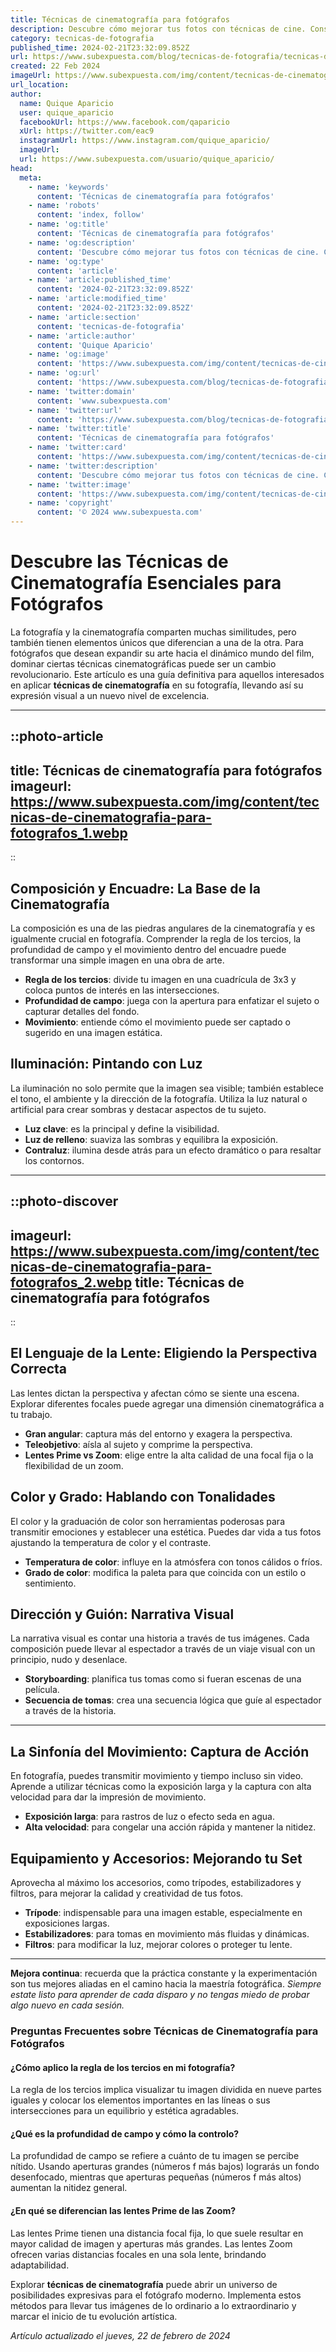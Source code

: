 ```yaml
---
title: Técnicas de cinematografía para fotógrafos
description: Descubre cómo mejorar tus fotos con técnicas de cine. Consejos expertos para capturar imágenes con un toque cinematográfico único. ¡Explora ahora!
category: tecnicas-de-fotografia
published_time: 2024-02-21T23:32:09.852Z
url: https://www.subexpuesta.com/blog/tecnicas-de-fotografia/tecnicas-de-cinematografia-para-fotografos
created: 22 Feb 2024
imageUrl: https://www.subexpuesta.com/img/content/tecnicas-de-cinematografia-para-fotografos_1.webp
url_location:
author:
  name: Quique Aparicio
  user: quique_aparicio
  facebookUrl: https://www.facebook.com/qaparicio
  xUrl: https://twitter.com/eac9
  instagramUrl: https://www.instagram.com/quique_aparicio/
  imageUrl: 
  url: https://www.subexpuesta.com/usuario/quique_aparicio/
head:
  meta:
    - name: 'keywords'
      content: 'Técnicas de cinematografía para fotógrafos'
    - name: 'robots'
      content: 'index, follow'
    - name: 'og:title'
      content: 'Técnicas de cinematografía para fotógrafos'
    - name: 'og:description'
      content: 'Descubre cómo mejorar tus fotos con técnicas de cine. Consejos expertos para capturar imágenes con un toque cinematográfico único. ¡Explora ahora!'
    - name: 'og:type'
      content: 'article'
    - name: 'article:published_time'
      content: '2024-02-21T23:32:09.852Z'
    - name: 'article:modified_time'
      content: '2024-02-21T23:32:09.852Z'
    - name: 'article:section'
      content: 'tecnicas-de-fotografia'
    - name: 'article:author'
      content: 'Quique Aparicio'
    - name: 'og:image'
      content: 'https://www.subexpuesta.com/img/content/tecnicas-de-cinematografia-para-fotografos_1.webp'
    - name: 'og:url'
      content: 'https://www.subexpuesta.com/blog/tecnicas-de-fotografia/tecnicas-de-cinematografia-para-fotografos'
    - name: 'twitter:domain'
      content: 'www.subexpuesta.com'
    - name: 'twitter:url'
      content: 'https://www.subexpuesta.com/blog/tecnicas-de-fotografia/tecnicas-de-cinematografia-para-fotografos'
    - name: 'twitter:title'
      content: 'Técnicas de cinematografía para fotógrafos'
    - name: 'twitter:card'
      content: 'https://www.subexpuesta.com/img/content/tecnicas-de-cinematografia-para-fotografos_1.webp'
    - name: 'twitter:description'
      content: 'Descubre cómo mejorar tus fotos con técnicas de cine. Consejos expertos para capturar imágenes con un toque cinematográfico único. ¡Explora ahora!'
    - name: 'twitter:image'
      content: 'https://www.subexpuesta.com/img/content/tecnicas-de-cinematografia-para-fotografos_1.webp'
    - name: 'copyright'
      content: '© 2024 www.subexpuesta.com'
---
```

# Descubre las Técnicas de Cinematografía Esenciales para Fotógrafos

La fotografía y la cinematografía comparten muchas similitudes, pero también tienen elementos únicos que diferencian a una de la otra. Para fotógrafos que desean expandir su arte hacia el dinámico mundo del film, dominar ciertas técnicas cinematográficas puede ser un cambio revolucionario. Este artículo es una guía definitiva para aquellos interesados en aplicar **técnicas de cinematografía** en su fotografía, llevando así su expresión visual a un nuevo nivel de excelencia.

---


::photo-article
---
title: Técnicas de cinematografía para fotógrafos
imageurl: https://www.subexpuesta.com/img/content/tecnicas-de-cinematografia-para-fotografos_1.webp
---
::


## Composición y Encuadre: La Base de la Cinematografía

La composición es una de las piedras angulares de la cinematografía y es igualmente crucial en fotografía. Comprender la regla de los tercios, la profundidad de campo y el movimiento dentro del encuadre puede transformar una simple imagen en una obra de arte.

- **Regla de los tercios**: divide tu imagen en una cuadrícula de 3x3 y coloca puntos de interés en las intersecciones.
- **Profundidad de campo**: juega con la apertura para enfatizar el sujeto o capturar detalles del fondo.
- **Movimiento**: entiende cómo el movimiento puede ser captado o sugerido en una imagen estática.

## Iluminación: Pintando con Luz

La iluminación no solo permite que la imagen sea visible; también establece el tono, el ambiente y la dirección de la fotografía. Utiliza la luz natural o artificial para crear sombras y destacar aspectos de tu sujeto.

- **Luz clave**: es la principal y define la visibilidad.
- **Luz de relleno**: suaviza las sombras y equilibra la exposición.
- **Contraluz**: ilumina desde atrás para un efecto dramático o para resaltar los contornos.

---

::photo-discover
---
imageurl: https://www.subexpuesta.com/img/content/tecnicas-de-cinematografia-para-fotografos_2.webp
title: Técnicas de cinematografía para fotógrafos
---
::


## El Lenguaje de la Lente: Eligiendo la Perspectiva Correcta

Las lentes dictan la perspectiva y afectan cómo se siente una escena. Explorar diferentes focales puede agregar una dimensión cinematográfica a tu trabajo.

- **Gran angular**: captura más del entorno y exagera la perspectiva.
- **Teleobjetivo**: aísla al sujeto y comprime la perspectiva.
- **Lentes Prime vs Zoom**: elige entre la alta calidad de una focal fija o la flexibilidad de un zoom.

## Color y Grado: Hablando con Tonalidades

El color y la graduación de color son herramientas poderosas para transmitir emociones y establecer una estética. Puedes dar vida a tus fotos ajustando la temperatura de color y el contraste.

- **Temperatura de color**: influye en la atmósfera con tonos cálidos o fríos.
- **Grado de color**: modifica la paleta para que coincida con un estilo o sentimiento.

## Dirección y Guión: Narrativa Visual

La narrativa visual es contar una historia a través de tus imágenes. Cada composición puede llevar al espectador a través de un viaje visual con un principio, nudo y desenlace.

- **Storyboarding**: planifica tus tomas como si fueran escenas de una película.
- **Secuencia de tomas**: crea una secuencia lógica que guíe al espectador a través de la historia.

---

## La Sinfonía del Movimiento: Captura de Acción

En fotografía, puedes transmitir movimiento y tiempo incluso sin video. Aprende a utilizar técnicas como la exposición larga y la captura con alta velocidad para dar la impresión de movimiento.

- **Exposición larga**: para rastros de luz o efecto seda en agua.
- **Alta velocidad**: para congelar una acción rápida y mantener la nitidez.

## Equipamiento y Accesorios: Mejorando tu Set

Aprovecha al máximo los accesorios, como trípodes, estabilizadores y filtros, para mejorar la calidad y creatividad de tus fotos.

- **Trípode**: indispensable para una imagen estable, especialmente en exposiciones largas.
- **Estabilizadores**: para tomas en movimiento más fluidas y dinámicas.
- **Filtros**: para modificar la luz, mejorar colores o proteger tu lente.

---

**Mejora continua**: recuerda que la práctica constante y la experimentación son tus mejores aliadas en el camino hacia la maestría fotográfica. _Siempre estate listo para aprender de cada disparo y no tengas miedo de probar algo nuevo en cada sesión._

### Preguntas Frecuentes sobre Técnicas de Cinematografía para Fotógrafos

#### ¿Cómo aplico la regla de los tercios en mi fotografía?

La regla de los tercios implica visualizar tu imagen dividida en nueve partes iguales y colocar los elementos importantes en las líneas o sus intersecciones para un equilibrio y estética agradables.

#### ¿Qué es la profundidad de campo y cómo la controlo?

La profundidad de campo se refiere a cuánto de tu imagen se percibe nítido. Usando aperturas grandes (números f más bajos) lograrás un fondo desenfocado, mientras que aperturas pequeñas (números f más altos) aumentan la nitidez general.

#### ¿En qué se diferencian las lentes Prime de las Zoom?

Las lentes Prime tienen una distancia focal fija, lo que suele resultar en mayor calidad de imagen y aperturas más grandes. Las lentes Zoom ofrecen varias distancias focales en una sola lente, brindando adaptabilidad.

Explorar **técnicas de cinematografía** puede abrir un universo de posibilidades expresivas para el fotógrafo moderno. Implementa estos métodos para llevar tus imágenes de lo ordinario a lo extraordinario y marcar el inicio de tu evolución artística.

_Artículo actualizado el jueves, 22 de febrero de 2024_